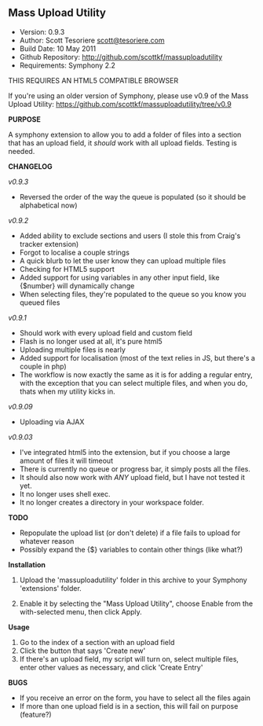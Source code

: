 ## Mass Upload Utility ##

- Version: 0.9.3
- Author: Scott Tesoriere <scott@tesoriere.com>
- Build Date: 10 May 2011
- Github Repository: http://github.com/scottkf/massuploadutility
- Requirements: Symphony 2.2

THIS REQUIRES AN HTML5 COMPATIBLE BROWSER

If you're using an older version of Symphony, please use v0.9 of the Mass Upload Utility:
https://github.com/scottkf/massuploadutility/tree/v0.9

**PURPOSE**

A symphony extension to allow you to add a folder of files into a section that 
has an upload field, it *should* work with all upload fields. Testing is needed.

**CHANGELOG**

*v0.9.3*

- Reversed the order of the way the queue is populated (so it should be alphabetical now)

*v0.9.2*

- Added ability to exclude sections and users (I stole this from Craig's tracker extension)
- Forgot to localise a couple strings
- A quick blurb to let the user know they can upload multiple files
- Checking for HTML5 support
- Added support for using variables in any other input field, like {$number} will
	dynamically change
- When selecting files, they're populated to the queue so you know you queued files

*v0.9.1*

- Should work with every upload field and custom field
- Flash is no longer used at all, it's pure html5
- Uploading multiple files is nearly
- Added support for localisation (most of the text relies in JS, but there's a couple in php)
- The workflow is now exactly the same as it is for adding a regular entry, with 
	the exception that you can select multiple files, and when you do, thats when
	my utility kicks in.
 
*v0.9.09*

- Uploading via AJAX

*v0.9.03*

- I've integrated html5 into the extension, but if you choose a large amount of files it will timeout
- There is currently no queue or progress bar, it simply posts all the files.
- It should also now work with *ANY* upload field, but I have not tested it yet.
- It no longer uses shell exec.
- It no longer creates a directory in your workspace folder.

**TODO**

- Repopulate the upload list (or don't delete) if a file fails to upload for whatever reason
- Possibly expand the {$} variables to contain other things (like what?)


**Installation**

1.  Upload the 'massuploadutility' folder in this archive to your Symphony
  'extensions' folder.

2.  Enable it by selecting the "Mass Upload Utility", choose Enable from 
  the with-selected menu, then click Apply.


**Usage**

1. Go to the index of a section with an upload field
2. Click the button that says 'Create new'
3. If there's an upload field, my script will turn on, select multiple files,
	enter other values as necessary, and click 'Create Entry'


**BUGS**

- If you receive an error on the form, you have to select all the files again
- If more than one upload field is in a section, this will fail on purpose (feature?)
